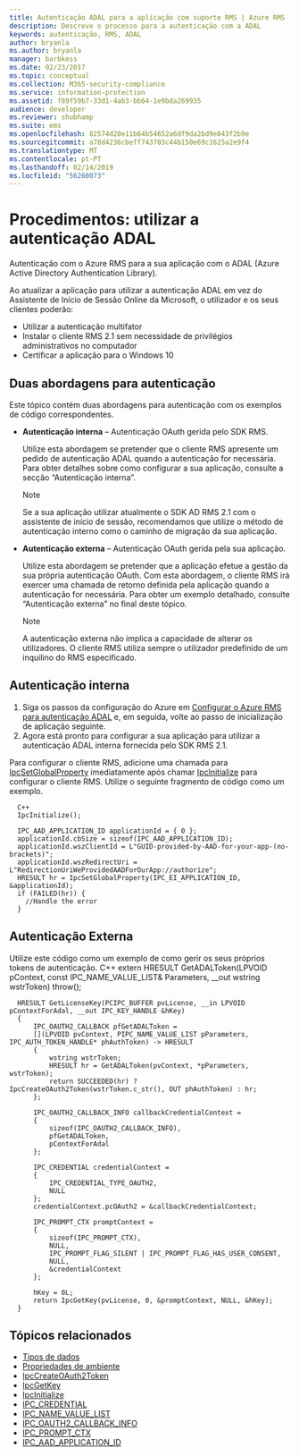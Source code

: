 ```yaml
---
title: Autenticação ADAL para a aplicação com suporte RMS | Azure RMS
description: Descreve o processo para a autenticação com a ADAL
keywords: autenticação, RMS, ADAL
author: bryanla
ms.author: bryanla
manager: barbkess
ms.date: 02/23/2017
ms.topic: conceptual
ms.collection: M365-security-compliance
ms.service: information-protection
ms.assetid: f89f59b7-33d1-4ab3-bb64-1e9bda269935
audience: developer
ms.reviewer: shubhamp
ms.suite: ems
ms.openlocfilehash: 82574d20e11b64b54652a6df9da2bd9e043f2b9e
ms.sourcegitcommit: a78d4236cbeff743703c44b150e69c1625a2e9f4
ms.translationtype: MT
ms.contentlocale: pt-PT
ms.lasthandoff: 02/14/2019
ms.locfileid: "56260073"
---
```

# <a name="how-to-use-adal-authentication"></a>Procedimentos: utilizar a autenticação ADAL

Autenticação com o Azure RMS para a sua aplicação com o ADAL (Azure Active Directory Authentication Library).

Ao atualizar a aplicação para utilizar a autenticação ADAL em vez do Assistente de Início de Sessão Online da Microsoft, o utilizador e os seus clientes poderão:

- Utilizar a autenticação multifator
- Instalar o cliente RMS 2.1 sem necessidade de privilégios administrativos no computador
- Certificar a aplicação para o Windows 10

## <a name="two-approaches-to-authentication"></a>Duas abordagens para autenticação

Este tópico contém duas abordagens para autenticação com os exemplos de código correspondentes.

- **Autenticação interna** – Autenticação OAuth gerida pelo SDK RMS.

  Utilize esta abordagem se pretender que o cliente RMS apresente um pedido de autenticação ADAL quando a autenticação for necessária. Para obter detalhes sobre como configurar a sua aplicação, consulte a secção “Autenticação interna”.

  > [!Note]
  > Se a sua aplicação utilizar atualmente o SDK AD RMS 2.1 com o assistente de início de sessão, recomendamos que utilize o método de autenticação interno como o caminho de migração da sua aplicação.

- **Autenticação externa** – Autenticação OAuth gerida pela sua aplicação.

  Utilize esta abordagem se pretender que a aplicação efetue a gestão da sua própria autenticação OAuth. Com esta abordagem, o cliente RMS irá exercer uma chamada de retorno definida pela aplicação quando a autenticação for necessária. Para obter um exemplo detalhado, consulte “Autenticação externa” no final deste tópico.

  > [!Note]
  > A autenticação externa não implica a capacidade de alterar os utilizadores. O cliente RMS utiliza sempre o utilizador predefinido de um inquilino do RMS especificado.

## <a name="internal-authentication"></a>Autenticação interna

1. Siga os passos da configuração do Azure em [Configurar o Azure RMS para autenticação ADAL](adal-auth.md) e, em seguida, volte ao passo de inicialização de aplicação seguinte.
2. Agora está pronto para configurar a sua aplicação para utilizar a autenticação ADAL interna fornecida pelo SDK RMS 2.1.

Para configurar o cliente RMS, adicione uma chamada para [IpcSetGlobalProperty](https://msdn.microsoft.com/library/hh535270.aspx) imediatamente após chamar [IpcInitialize](https://msdn.microsoft.com/library/jj127295.aspx) para configurar o cliente RMS. Utilize o seguinte fragmento de código como um exemplo.

      C++
      IpcInitialize();

      IPC_AAD_APPLICATION_ID applicationId = { 0 };
      applicationId.cbSize = sizeof(IPC_AAD_APPLICATION_ID);
      applicationId.wszClientId = L"GUID-provided-by-AAD-for-your-app-(no-brackets)";
      applicationId.wszRedirectUri = L"RedirectionUriWeProvidedAADForOurApp://authorize";
      HRESULT hr = IpcSetGlobalProperty(IPC_EI_APPLICATION_ID, &applicationId);
      if (FAILED(hr)) {
        //Handle the error
      }

## <a name="external-authentication"></a>Autenticação Externa

Utilize este código como um exemplo de como gerir os seus próprios tokens de autenticação.
C++ extern HRESULT GetADALToken(LPVOID pContext, const IPC_NAME_VALUE_LIST& Parameters, __out wstring wstrToken) throw();

      HRESULT GetLicenseKey(PCIPC_BUFFER pvLicense, __in LPVOID pContextForAdal, __out IPC_KEY_HANDLE &hKey)
      {
          IPC_OAUTH2_CALLBACK pfGetADALToken =
          [](LPVOID pvContext, PIPC_NAME_VALUE_LIST pParameters, IPC_AUTH_TOKEN_HANDLE* phAuthToken) -> HRESULT
          {
              wstring wstrToken;
              HRESULT hr = GetADALToken(pvContext, *pParameters, wstrToken);
              return SUCCEEDED(hr) ? IpcCreateOAuth2Token(wstrToken.c_str(), OUT phAuthToken) : hr;
          };

          IPC_OAUTH2_CALLBACK_INFO callbackCredentialContext =
          {
              sizeof(IPC_OAUTH2_CALLBACK_INFO),
              pfGetADALToken,
              pContextForAdal
          };

          IPC_CREDENTIAL credentialContext =
          {
              IPC_CREDENTIAL_TYPE_OAUTH2,
              NULL
          };
          credentialContext.pcOAuth2 = &callbackCredentialContext;

          IPC_PROMPT_CTX promptContext =
          {
              sizeof(IPC_PROMPT_CTX),
              NULL,
              IPC_PROMPT_FLAG_SILENT | IPC_PROMPT_FLAG_HAS_USER_CONSENT,
              NULL,
              &credentialContext
          };

          hKey = 0L;
          return IpcGetKey(pvLicense, 0, &promptContext, NULL, &hKey);
      }

## <a name="related-topics"></a>Tópicos relacionados

- [Tipos de dados](https://msdn.microsoft.com/library/hh535288.aspx)
- [Propriedades de ambiente](https://msdn.microsoft.com/library/hh535247.aspx)
- [IpcCreateOAuth2Token](https://msdn.microsoft.com/library/mt661866.aspx)
- [IpcGetKey](https://msdn.microsoft.com/library/hh535263.aspx)
- [IpcInitialize](https://msdn.microsoft.com/library/jj127295.aspx)
- [IPC_CREDENTIAL](https://msdn.microsoft.com/library/hh535275.aspx)
- [IPC_NAME_VALUE_LIST](https://msdn.microsoft.com/library/hh535277.aspx)
- [IPC_OAUTH2_CALLBACK_INFO](https://msdn.microsoft.com/library/mt661868.aspx)
- [IPC_PROMPT_CTX](https://msdn.microsoft.com/library/hh535278.aspx)
- [IPC_AAD_APPLICATION_ID](https://msdn.microsoft.com/library/mt661867.aspx)
